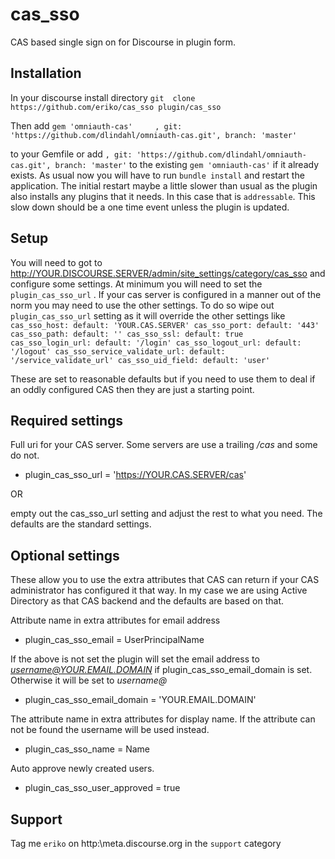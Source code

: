 cas_sso
=======
CAS based single sign on for Discourse in plugin form.


Installation
------------
In your discourse install directory
`git  clone  https://github.com/eriko/cas_sso plugin/cas_sso`

Then add
    `gem 'omniauth-cas'     , git: 'https://github.com/dlindahl/omniauth-cas.git', branch: 'master'`

to your Gemfile or add
    `, git: 'https://github.com/dlindahl/omniauth-cas.git', branch: 'master'`
to the existing
    `gem 'omniauth-cas'`
if it already exists.  As usual now you will have to run `bundle install` and restart the application.
The initial restart maybe a little slower than usual as the plugin also installs any plugins that it needs.
 In this case that is `addressable`.  This slow down should be a one time event unless the plugin is updated.


Setup
-----
You will need to got to http://YOUR.DISCOURSE.SERVER/admin/site_settings/category/cas_sso  and configure some settings.
At minimum you will need to set the `plugin_cas_sso_url` .  If your cas server is configured in a manner out of the norm
you may need to use the other settings.  To do so wipe out `plugin_cas_sso_url` setting as it will override the other settings like
  `cas_sso_host:
    default: 'YOUR.CAS.SERVER'
  cas_sso_port:
    default: '443'
  cas_sso_path:
    default: ''
  cas_sso_ssl:
    default: true
  cas_sso_login_url:
    default: '/login'
  cas_sso_logout_url:
    default: '/logout'
  cas_sso_service_validate_url:
    default: '/service_validate_url'
  cas_sso_uid_field:
    default: 'user' `

These are set to reasonable defaults but if you need to use them to deal if an oddly configured CAS then they are just a starting point.

Required settings
-----------------
Full uri for your CAS server.  Some servers are use a trailing */cas* and some do not.
*  plugin_cas_sso_url = 'https://YOUR.CAS.SERVER/cas'

OR

empty out the cas_sso_url setting and adjust the rest to what you need.  The defaults are the standard settings.

Optional settings
-----------------
These allow you to use the extra attributes that CAS can return if your CAS administrator has configured it that way.
In my case we are using Active Directory as that CAS backend and the defaults are based on that.

Attribute name in extra attributes for email address
*  plugin_cas_sso_email = UserPrincipalName

If the above is not set the plugin will set the email address to *username@YOUR.EMAIL.DOMAIN*
if plugin_cas_sso_email_domain is set. Otherwise it will be set to *username@*
*  plugin_cas_sso_email_domain = 'YOUR.EMAIL.DOMAIN'

The attribute name in extra attributes for display name. If the attribute can
not be found the username will be used instead.
*  plugin_cas_sso_name = Name

Auto approve newly created users.
*  plugin_cas_sso_user_approved = true


Support
-------
Tag me `eriko` on http:\\meta.discourse.org in the `support` category

